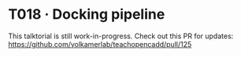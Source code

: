 # T018 · Docking pipeline

This talktorial is still work-in-progress. Check out this PR for updates: https://github.com/volkamerlab/teachopencadd/pull/125